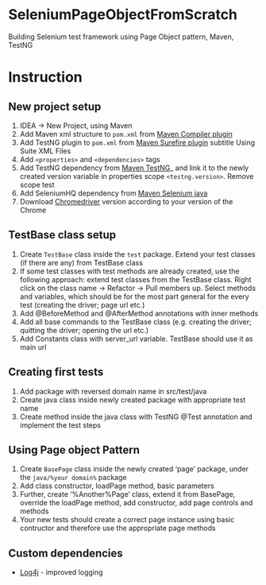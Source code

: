 # SeleniumPageObjectFromScratch
Building Selenium test framework using Page Object pattern, Maven, TestNG

# Instruction
## New project setup
1. IDEA -> New Project, using Maven
2. Add Maven xml structure to `pom.xml` from [Maven Compiler plugin](https://maven.apache.org/plugins/maven-compiler-plugin/examples/set-compiler-source-and-target.html)
3. Add TestNG plugin to `pom.xml` from [Maven Surefire plugin](https://maven.apache.org/surefire/maven-surefire-plugin/examples/testng.html) subtitle Using Suite XML Files
4. Add `<properties>` and `<dependencies>` tags
5. Add TestNG dependency from [Maven TestNG](https://mvnrepository.com/artifact/org.testng/testng)_ and link it to the newly created version variable in properties scope `<testng.version>`. Remove scope test
6. Add SeleniumHQ dependency from [Maven Selenium java](https://mvnrepository.com/artifact/org.seleniumhq.selenium/selenium-java)
7. Download [Chromedriver](https://chromedriver.chromium.org/downloads) version according to your version of the Chrome

## TestBase class setup
1. Create `TestBase` class inside the `test` package. Extend your test classes (if there are any) from TestBase class
2. If some test classes with test methods are already created, use the following approach: extend test classes from the TestBase class. Right click on the class name -> Refactor -> Pull members up. Select methods and variables, which should be for the most part general for the every test (creating the driver; page url etc.) 
3. Add @BeforeMethod and @AfterMethod annotations with inner methods
4. Add all base commands to the TestBase class (e.g. creating the driver; quitting the driver; opening the url etc.)
5. Add Constants class with server_url variable. TestBase should use it as main url

## Creating first tests
1. Add package with reversed domain name in src/test/java
2. Create java class inside newly created package with appropriate test name
3. Create method inside the java class with TestNG @Test annotation and implement the test steps

## Using Page object Pattern
1. Create `BasePage` class inside the newly created ‘page’ package, under the `java/%your domain%` package
2. Add class constructor, loadPage method, basic parameters
3. Further, create ‘%Another%Page’ class, extend it from BasePage, override the loadPage method, add constructor, add page controls and methods
4. Your new tests should create a correct page instance using basic contructor and therefore use the appropriate page methods

## Custom dependencies
* [Log4j](https://mvnrepository.com/artifact/org.apache.logging.log4j/log4j/2.13.3) - improved logging

